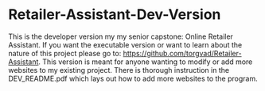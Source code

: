 # Retailer-Assistant-Dev-Version
This is the developer version my my senior capstone: Online Retailer Assistant. If you want the executable version or want to learn about the nature of this project please go to: https://github.com/torgvad/Retailer-Assistant. This version is meant for anyone wanting to modify or add more websites to my existing project. There is thorough instruction in the DEV_README.pdf which lays out how to add more websites to the program. 
